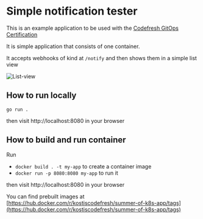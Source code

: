 # Simple notification tester

This is an example application to be used with the [Codefresh GitOps Certification](https://learning.codefresh.io/)

It is simple application that consists of one container.


It accepts webhooks of kind at `/notify` and then shows them 
in a simple list view

![List-view](list-view.png)

## How to run locally

`go run .`

then visit http://localhost:8080 in your browser

## How to build and run container

Run

 *  `docker build . -t my-app` to create a container image 
 *  `docker run -p 8080:8080 my-app` to run it

 then visit http://localhost:8080 in your browser

You can find prebuilt images at [https://hub.docker.com/r/kostiscodefresh/summer-of-k8s-app/tags](https://hub.docker.com/r/kostiscodefresh/summer-of-k8s-app/tags)





